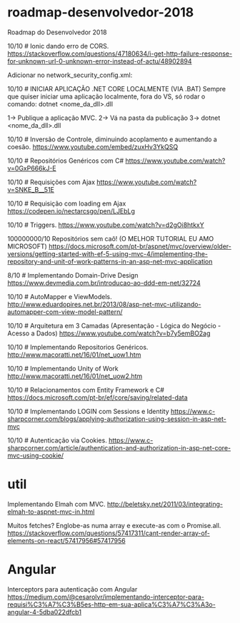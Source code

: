 # roadmap-desenvolvedor-2018
Roadmap do Desenvolvedor 2018

10/10 # Ionic dando erro de CORS.
https://stackoverflow.com/questions/47180634/i-get-http-failure-response-for-unknown-url-0-unknown-error-instead-of-actu/48902894

Adicionar no network_security_config.xml:
<?xml version="1.0" encoding="utf-8"?>
<network-security-config>
  <!-- Set application-wide security config -->
  <base-config cleartextTrafficPermitted="true"/>
</network-security-config>

10/10 # INICIAR APLICAÇÃO .NET CORE LOCALMENTE (VIA .BAT)
Sempre que quiser iniciar uma aplicação localmente, fora do VS, só rodar o comando:
dotnet <nome_da_dll>.dll

1-> Publique a aplicação MVC.
2-> Vá na pasta da publicação
3-> dotnet <nome_da_dll>.dll

10/10 # Inversão de Controle, diminuindo acoplamento e aumentando a coesão.
https://www.youtube.com/embed/zuxHv3YkQSQ

10/10 # Repositórios Genéricos com C#
https://www.youtube.com/watch?v=0GxP666kJ-E

10/10 # Requisições com Ajax
https://www.youtube.com/watch?v=SNKE_B__51E

10/10 # Requisição com loading em Ajax
https://codepen.io/nectarcsgo/pen/LJEbLg

10/10 # Triggers.
https://www.youtube.com/watch?v=d2gOi8htkxY

100000000/10
Repositórios sem caô! (O MELHOR TUTORIAL EU AMO MICROSOFT)
https://docs.microsoft.com/pt-br/aspnet/mvc/overview/older-versions/getting-started-with-ef-5-using-mvc-4/implementing-the-repository-and-unit-of-work-patterns-in-an-asp-net-mvc-application

8/10 # Implementando Domain-Drive Design
https://www.devmedia.com.br/introducao-ao-ddd-em-net/32724

10/10 # AutoMapper e ViewModels.
http://www.eduardopires.net.br/2013/08/asp-net-mvc-utilizando-automapper-com-view-model-pattern/

10/10 # Arquitetura em 3 Camadas (Apresentação - Lógica do Negócio - Acesso a Dados)
https://www.youtube.com/watch?v=b7y5emBO2ag

10/10 # Implementando Repositorios Genéricos.
http://www.macoratti.net/16/01/net_uow1.htm

10/10 # Implementando Unity of Work
http://www.macoratti.net/16/01/net_uow2.htm

10/10 # Relacionamentos com Entity Framework e C#
https://docs.microsoft.com/pt-br/ef/core/saving/related-data

10/10 # Implementando LOGIN com Sessions e Identity
https://www.c-sharpcorner.com/blogs/applying-authorization-using-session-in-asp-net-mvc

10/10 # Autenticação via Cookies.
https://www.c-sharpcorner.com/article/authentication-and-authorization-in-asp-net-core-mvc-using-cookie/

# util
Implementando Elmah com MVC.
http://beletsky.net/2011/03/integrating-elmah-to-aspnet-mvc-in.html

Muitos fetches? Englobe-as numa array e execute-as com o Promise.all.
https://stackoverflow.com/questions/57417311/cant-render-array-of-elements-on-react/57417956#57417956

# Angular

Interceptors para autenticação com Angular
https://medium.com/@cesarolvr/implementando-interceptor-para-requisi%C3%A7%C3%B5es-http-em-sua-aplica%C3%A7%C3%A3o-angular-4-5dba022dfcb1

